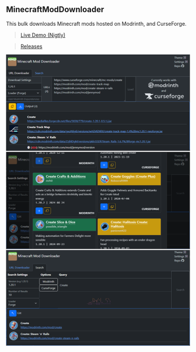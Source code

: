 ## MinecraftModDownloader
This bulk downloads Minecraft mods hosted on Modrinth, and CurseForge. 

> [Live Demo (Nigtly)](https://thehousewashere.github.io/MinecraftModDownloader/)

> [Releases](https://github.com/thehousewashere/MinecraftModDownloader/releases) 

![Screenshot](screenshots/1.png)
![Screenshot](screenshots/2.png)
![Screenshot](screenshots/3.png)